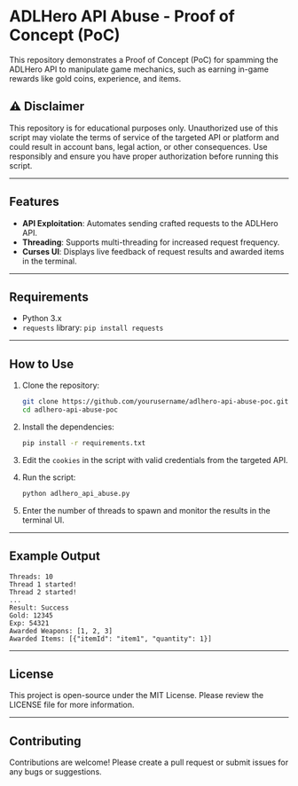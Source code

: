
# ADLHero API Abuse - Proof of Concept (PoC)

This repository demonstrates a Proof of Concept (PoC) for spamming the ADLHero API to manipulate game mechanics, such as earning in-game rewards like gold coins, experience, and items.

## ⚠️ Disclaimer

This repository is for educational purposes only. Unauthorized use of this script may violate the terms of service of the targeted API or platform and could result in account bans, legal action, or other consequences. Use responsibly and ensure you have proper authorization before running this script.

---

## Features

- **API Exploitation**: Automates sending crafted requests to the ADLHero API.
- **Threading**: Supports multi-threading for increased request frequency.
- **Curses UI**: Displays live feedback of request results and awarded items in the terminal.

---

## Requirements

- Python 3.x
- `requests` library: `pip install requests`

---

## How to Use

1. Clone the repository:
   ```bash
   git clone https://github.com/yourusername/adlhero-api-abuse-poc.git
   cd adlhero-api-abuse-poc
   ```

2. Install the dependencies:
   ```bash
   pip install -r requirements.txt
   ```

3. Edit the `cookies` in the script with valid credentials from the targeted API.

4. Run the script:
   ```bash
   python adlhero_api_abuse.py
   ```

5. Enter the number of threads to spawn and monitor the results in the terminal UI.

---

## Example Output

```
Threads: 10
Thread 1 started!
Thread 2 started!
...
Result: Success
Gold: 12345
Exp: 54321
Awarded Weapons: [1, 2, 3]
Awarded Items: [{"itemId": "item1", "quantity": 1}]
```

---

## License

This project is open-source under the MIT License. Please review the LICENSE file for more information.

---

## Contributing

Contributions are welcome! Please create a pull request or submit issues for any bugs or suggestions.
